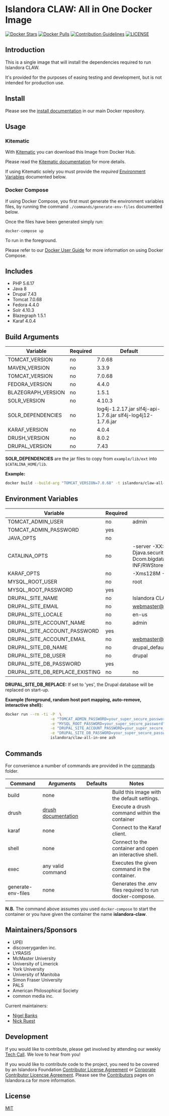 # Islandora CLAW: All in One Docker Image

[![Docker Stars](https://img.shields.io/docker/stars/islandora/claw-all-in-one.svg)](https://hub.docker.com/r/islandora/claw-all-in-one/)
[![Docker Pulls](https://img.shields.io/docker/pulls/islandora/claw-all-in-one.svg)](https://hub.docker.com/r/islandora/claw-all-in-one/)
[![Contribution Guidelines](http://img.shields.io/badge/CONTRIBUTING-Guidelines-blue.svg)](./CONTRIBUTING.md)
[![LICENSE](https://img.shields.io/badge/license-MIT-blue.svg?style=flat-square)](https://packagist.org/packages/islandora/PDX)

## Introduction

This is a single image that will install the dependencies required to run Islandora CLAW.

It's provided for the purposes of easing testing and development, but is not intended for production use. 

## Install

Please see the [install documentation](https://github.com/Islandora-CLAW/claw-docker/blob/master/docs/install-guide.md)
in our main Docker repository.

## Usage

### Kitematic

With [Kitematic](https://kitematic.com/) you can download this Image from Docker Hub.

Please read the [Kitematic documentation](https://docs.docker.com/kitematic/userguide/) for more details.

If using Kitematic solely you must provide the *required* [Environment Variables](#environment_variables) documented below.

### Docker Compose

If using Docker Compose, you first must generate the environment variables files, by running the command ```./commands/generate-env-files``` documented below.

Once the files have been generated simply run:

`docker-compose up`

To run in the foreground.

Please refer to our [Docker User Guide](https://github.com/Islandora-CLAW/claw-docker/blob/master/docs/docker-user-guide.md) for more information on using Docker Compose.

## Includes

* PHP 5.6.17
* Java 8
* Drupal 7.43
* Tomcat 7.0.68
* Fedora 4.4.0
* Solr 4.10.3
* Blazegraph 1.5.1
* Karaf 4.0.4

## Build Arguments

| Variable           | Required |                                                      Default |
|--------------------|----------|--------------------------------------------------------------|
| TOMCAT_VERSION     | no       |                                                       7.0.68 |
| MAVEN_VERSION      | no       |                                                        3.3.9 |
| TOMCAT_VERSION     | no       |                                                       7.0.68 |
| FEDORA_VERSION     | no       |                                                        4.4.0 |
| BLAZEGRAPH_VERSION | no       |                                                        1.5.1 |
| SOLR_VERSION       | no       |                                                       4.10.3 |
| SOLR_DEPENDENCIES  | no       | log4j-1.2.17.jar slf4j-api-1.7.6.jar slf4j-log4j12-1.7.6.jar |
| KARAF_VERSION      | no       |                                                        4.0.4 |
| DRUSH_VERSION      | no       |                                                        8.0.2 |
| DRUPAL_VERSION     | no       |                                                         7.43 |

**SOLR_DEPENDENCIES** are the jar files to copy from ```example/lib/ext``` into ```$CATALINA_HOME/lib```.

**Example:**
```bash
docker build --build-arg "TOMCAT_VERSION=7.0.68" -t islandora/claw-all-in-one .
```

## Environment Variables

| Variable                        | Required | Default                                                                                                                                                                                                                                                |
|---------------------------------|----------|--------------------------------------------------------------------------------------------------------------------------------------------------------------------------------------------------------------------------------------------------------|
| TOMCAT_ADMIN_USER               | no       | admin                                                                                                                                                                                                                                                  |
| TOMCAT_ADMIN_PASSWORD           | yes      |                                                                                                                                                                                                                                                        |
| JAVA_OPTS                       | no       |                                                                                                                                                                                                                                                        |
| CATALINA_OPTS                   | no       | -server -XX:+CMSClassUnloadingEnabled -Djava.awt.headless=true -Djava.security.egd=file:/dev/./urandom" -Dfcrepo.home=/mnt/fedora-data -Dcom.bigdata.rdf.sail.webapp.ConfigParams.propertyFile=/opt/tomcat/webapps/bigdata/WEB-INF/RWStore.properties" |
| KARAF_OPTS                      | no       | -Xms128M -Xmx512M -XX:+UnlockDiagnosticVMOptions -XX:+UnsyncloadClass                                                                                                                                                                                  |
| MYSQL_ROOT_USER                 | no       | root                                                                                                                                                                                                                                                   |
| MYSQL_ROOT_PASSWORD             | yes      |                                                                                                                                                                                                                                                        |
| DRUPAL_SITE_NAME                | no       | Islandora CLAW                                                                                                                                                                                                                                         |
| DRUPAL_SITE_EMAIL               | no       | webmaster@localhost.com                                                                                                                                                                                                                                |
| DRUPAL_SITE_LOCALE              | no       | en-us                                                                                                                                                                                                                                                  |
| DRUPAL_SITE_ACCOUNT_NAME        | no       | admin                                                                                                                                                                                                                                                  |
| DRUPAL_SITE_ACCOUNT_PASSWORD    | yes      |                                                                                                                                                                                                                                                        |
| DRUPAL_SITE_ACCOUNT_EMAIL       | no       | webmaster@localhost.com                                                                                                                                                                                                                                |
| DRUPAL_SITE_DB_NAME             | no       | drupal_default                                                                                                                                                                                                                                         |
| DRUPAL_SITE_DB_USER             | no       | drupal                                                                                                                                                                                                                                                 |
| DRUPAL_SITE_DB_PASSWORD         | yes      |                                                                                                                                                                                                                                                        |
| DRUPAL_SITE_DB_REPLACE_EXISTING | no       | no                                                                                                                                                                                                                                                     |

**DRUPAL_SITE_DB_REPLACE:** If set to 'yes', the Drupal database will be replaced on start-up. 

**Example (foreground, random host port mapping, auto-remove, interactive shell):**
```bash
docker run --rm -ti -P  \
                    -e "TOMCAT_ADMIN_PASSWORD=your_super_secure_password" \
                    -e "MYSQL_ROOT_PASSWORD=your_super_secure_password" \
                    -e "DRUPAL_SITE_ACCOUNT_PASSWORD=your_super_secure_password" \
                    -e "DRUPAL_SITE_DB_PASSWORD=your_super_secure_password" \
                    islandora/claw-all-in-one ash
```

## Commands

For convenience a number of commands are provided in the [commands](/commands) folder.

| Command            | Arguments                                              | Defaults | Notes                                                    |
|--------------------|--------------------------------------------------------|----------|----------------------------------------------------------|
| build              | none                                                   |          | Build this image with the default settings.              |
| drush              | [drush documentation](http://www.drush.org/en/master/) |          | Execute a drush command within the container             |
| karaf              | none                                                   |          | Connect to the Karaf client.                             |
| shell              | none                                                   |          | Connect to the container and open an interactive shell.  |
| exec               | any valid command                                      |          | Executes the given command in the container.             |
| generate-env-files | none                                                   |          | Generates the .env files required to run docker-compose. |

**N.B.** The command above assumes you used `docker-compose` to start the container or you have given the container the name **islandora-claw**.

## Maintainers/Sponsors

* UPEI
* discoverygarden inc.
* LYRASIS
* McMaster University
* University of Limerick
* York University
* University of Manitoba
* Simon Fraser University
* PALS
* American Philosophical Society
* common media inc.

Current maintainers:

* [Nigel Banks](https://github.com/nigelgbanks)
* [Nick Ruest](https://github.com/ruebot)

## Development

If you would like to contribute, please get involved by attending our weekly [Tech Call](https://github.com/Islandora-CLAW/CLAW/wiki). We love to hear from you!

If you would like to contribute code to the project, you need to be covered by an Islandora Foundation [Contributor License Agreement](http://islandora.ca/sites/default/files/islandora_cla.pdf) or [Corporate Contributor Licencse Agreement](http://islandora.ca/sites/default/files/islandora_ccla.pdf). Please see the [Contributors](http://islandora.ca/resources/contributors) pages on Islandora.ca for more information.

## License

[MIT](https://opensource.org/licenses/MIT)
